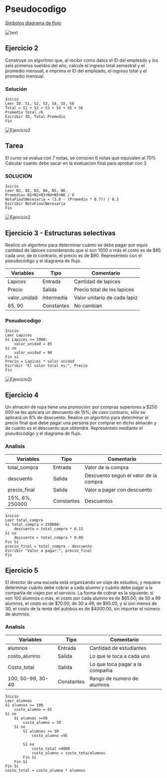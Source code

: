 # Pseudocodigo

[Simbolos diagrama de flujo](https://www.smartdraw.com/flowchart/simbolos-de-diagramas-de-flujo.htm)


![text](Captura%20de%20pantalla%202025-07-31%20104721.png)


## Ejercicio 2
Construye un algoritmo que, al recibir como datos el ID del empleado y los seis primeros sueldos del año, calcule el ingreso total semestral y el promedio mensual, e imprima el ID del empleado, el ingreso total y el promedio mensual.

### Solución
```
Inicio
Leer ID. S1, S2, S3, S4, S5, S6
Total = S1 + S2 + S3 + S4 + S5 + S6
Promedio Total /6
Escribir ID, Total Promedio 
Fin
```

![Ejercicio2](Diagrama%20sin%20título.drawio.png)

## Tarea 

El curso se evalua con 7 notas, se conocen 6 notas que equivalen al 70% 
Calcular cuanto debe sacar en la evaluacion final para aprobar con 3



### SOLUCION 

```
Inicio
Leer N1, N2, N3, N4, N5, N6.
Promedio= N1+N2+N3+N4+N5+N6 / 6
NotaFinalNecesaria = (3.0 - (Promedio * 0.7)) / 0.3
Escribir NotaFinalNecesaria
Fin
```

![Ejercicio2](diagramatarea.drawio.png)

## Ejercicio 3 - Estructuras selectivas

Realice un algoritmo para determinar cuánto se debe pagar por equis cantidad de lápices considerando que si son 1000 o más el costo es de $85 cada uno; de lo contrario, el precio es de $90. Represéntelo con el pseudocódigo y el diagrama de flujo.

|Variables|Tipo|Comentario
|---------|----|-----------|
|Lapices|Entrada|Cantidad de lapices|
|Precio| Salida| Precio total de los lapices |
|valor_unidad| Intermedia | Valor unitario de cada lapiz|
|85, 90|Constantes| No cambian |
### Pseudocodigo
```
Inicio
Leer Lapices
Sí Lapices >= 1000:
    valor_unidad = 85
Sí no 
    valor_unidad = 90
Fin sí
Precio = Lapices * valor unidad
Escribir "El valor total es:", Precio
Fin
```
![Ejercicio2](Ejercicio3.png))

## Ejercicio 4

Un almacén de ropa tiene una promoción: por compras superiores a $250 000 se les aplicará un descuento de 15%, de caso contrario, sólo se aplicará un 8% de descuento. Realice un algoritmo para determinar el precio final que debe pagar una persona por comprar en dicho almacén y de cuánto es el descuento que obtendrá. Represéntelo mediante el pseudocódigo y el diagrama de flujo.

### Analisis
|Variables|Tipo|Comentario|
|---------|----|-----------|
|total_compra  | Entrada | Valor de la compra|
| descuento | Salida | Descuento segun el valor de la compra|
| precio_final | Salida | Valor a pagar con descuento|
| 15%, 8%, 250000| Constantes | Descuentos |

```
Inicio
Leer total_compra
Sí total_compra > 250000:
    descuento = total_compra * 0.15
Sí no 
    descuento = total_compra * 0.08
Fin Sí 
precio_final = total_compra - descuento
Escribir "Valor a pagar:", precio_final
Fin
```

## Ejercicio 5
El director de una escuela está organizando un viaje de estudios, y requiere determinar cuánto debe cobrar a cada alumno y cuánto debe pagar a la compañía de viajes por el servicio. La forma de cobrar es la siguiente: si son 100 alumnos o más, el costo por cada alumno es de $65.00; de 50 a 99 alumnos, el costo es de $70.00, de 30 a 49, de $95.00, y si son menos de 30, el costo de la renta del autobús es de $4000.00, sin importar el número de alumnos.

### Analisis
|Variables|Tipo|Comentario|
|---------|----|-----------|
|alumnos| Entrada| Cantidad de estudiantes|
|costo_alumno|Salida|Lo que le toca a cada uno|
|Costo_total|Salida| Lo que toca pagar a la compañia|
100, 50-99, 30-49|Constantes| Rango de numero de alumnos|

```
Inicio
Leer alumnos 
Sí alumnos >= 100
    costo_alumno = 65
Sí no
    Sí alumnos >=50
        costo_alumno = 70
    Sí no
        Sí alumnos >= 30
            costo_alumno =95
              
        Sí no 
            costo_total =4000
            costo_alumno = costo_tota/alumnos
        Fin Sí
    Fin Sí
Fin Sí
costo_total = costo_alumno * alumnos        
```